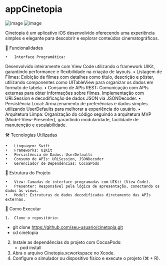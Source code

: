 # appCinetopia



![image](https://github.com/user-attachments/assets/4fc13de2-e2e4-4b41-aa19-8e72167c9c3c)
![image](https://github.com/user-attachments/assets/777cdc0f-4be9-46bf-ac53-e8d4c53ec0c6)


Cinetopia é um aplicativo iOS desenvolvido oferecendo uma experiência simples e elegante para descobrir e explorar conteúdos cinematográficos.

📱 Funcionalidades

	•	Interface Programática:
Desenvolvido inteiramente com View Code utilizando o framework UIKit, garantindo performance e flexibilidade na criação de layouts.
	•	Listagem de Filmes:
Exibição de filmes com detalhes como título, descrição e pôster, utilizando componentes como UITableView para organizar os dados em formato de tabela.
	•	Consumo de APIs REST:
Comunicação com APIs externas para obter informações sobre filmes. Implementação com URLSession e decodificação de dados JSON via JSONDecoder.
	•	Persistência Local:
Armazenamento de preferências e dados simples utilizando UserDefaults para melhorar a experiência do usuário.
	•	Arquitetura Limpa:
Organização do código seguindo a arquitetura MVP (Model-View-Presenter), garantindo modularidade, facilidade de manutenção e escalabilidade.

🛠️ Tecnologias Utilizadas

	•	Linguagem: Swift
	•	Frameworks: UIKit
	•	Persistência de Dados: UserDefaults
	•	Consumo de APIs: URLSession, JSONDecoder
	•	Gerenciador de Dependências: CocoaPods

📂 Estrutura do Projeto

	•	View: Camadas de interface programadas com UIKit (View Code).
	•	Presenter: Responsável pela lógica de apresentação, conectando os dados às views.
	•	Model: Estruturas de dados decodificadas diretamente das APIs externas.

🚀 Como Executar

	1.	Clone o repositório:
   - git clone https://github.com/seu-usuario/cinetopia.git
   - cd cinetopia

2.	Instale as dependências do projeto com CocoaPods:
	- pod install
3.	Abra o arquivo Cinetopia.xcworkspace no Xcode.
4.	Configure o simulador ou dispositivo físico e execute o projeto (⌘ + R).

